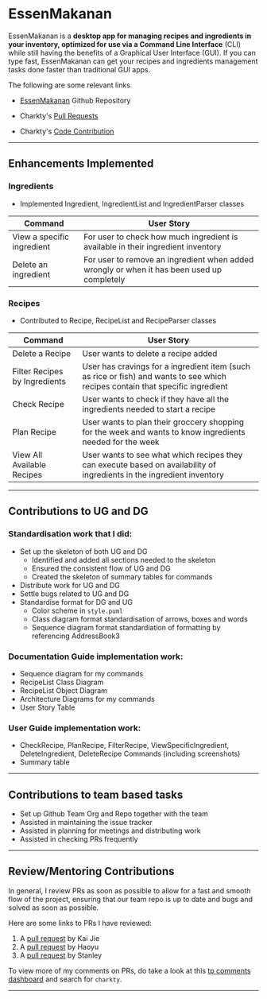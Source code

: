 # EssenMakanan
EssenMakanan is a **desktop app for managing recipes and ingredients in your inventory, optimized for use via a Command Line Interface** (CLI) while still having the benefits of a Graphical User Interface (GUI).
If you can type fast, EssenMakanan can get your recipes and ingredients management tasks done faster than traditional GUI apps.


The following are some relevant links

- [EssenMakanan](https://github.com/nus-cs2113-AY2324S1/tp/pulls?utf8=%E2%9C%93&q=is%3Apr+is%3Aopen+CS2113-F11-2)
Github Repository

- Charkty's [Pull Requests](https://github.com/AY2324S1-CS2113-F11-2/tp/pulls?q=is%3Apr+author%3Acharkty)

- Charkty's
[Code Contribution](https://nus-cs2113-ay2324s1.github.io/tp-dashboard/?search=charkty&breakdown=false&sort=groupTitle%20dsc&sortWithin=title&since=2023-09-22&timeframe=commit&mergegroup=&groupSelect=groupByRepos&tabOpen=true&tabType=authorship&tabAuthor=charkty&tabRepo=AY2324S1-CS2113-F11-2%2Ftp%5Bmaster%5D&authorshipIsMergeGroup=false&authorshipFileTypes=docs~functional-code~test-code~other&authorshipIsBinaryFileTypeChecked=false&authorshipIsIgnoredFilesChecked=false)

---

## Enhancements Implemented

### Ingredients

- Implemented Ingredient, IngredientList and IngredientParser classes

| Command                    | User Story                                                                                  | 
|----------------------------|---------------------------------------------------------------------------------------------|
| View a specific ingredient | For user to check how much ingredient is available in their ingredient inventory            | 
| Delete an ingredient       | For user to remove an ingredient when added wrongly or when it has been used up completely  | 


### Recipes

- Contributed to Recipe, RecipeList and RecipeParser classes

| Command                       | User Story                                                                                                                     | 
|-------------------------------|--------------------------------------------------------------------------------------------------------------------------------|
| Delete a Recipe               |User wants to delete a recipe added|
| Filter Recipes by Ingredients | User has cravings for a ingredient item (such as rice or fish) and wants to see which recipes contain that specific ingredient | 
| Check Recipe                  |User wants to check if they have all the ingredients needed to start a recipe| 
| Plan Recipe                   |User wants to plan their groccery shopping for the week and wants to know ingredients needed for the week|
| View All Available Recipes| User wants to see what which recipes they can execute based on availability of ingredients in the ingredient inventory| 

---

## Contributions to UG and DG

### Standardisation work that I did:
- Set up the skeleton of both UG and DG
  - Identified and added all sections needed to the skeleton
  - Ensured the consistent flow of UG and DG 
  - Created the skeleton of summary tables for commands
- Distribute work for UG and DG
- Settle bugs related to UG and DG
- Standardise format for DG and UG 
  - Color scheme in `style.puml`
  - Class diagram format standardisation of arrows, boxes and words
  - Sequence diagram format standardiation of formatting by referencing AddressBook3

### Documentation Guide implementation work:

- Sequence diagram for my commands
- RecipeList Class Diagram
- RecipeList Object Diagram
- Architecture Diagrams for my commands
- User Story Table


### User Guide implementation work:

- CheckRecipe, PlanRecipe, FilterRecipe, ViewSpecificIngredient, DeleteIngredient, DeleteRecipe Commands (including screenshots)
- Summary table 

---

## Contributions to team based tasks

- Set up Github Team Org and Repo together with the team
- Assisted in maintaining the issue tracker
- Assisted in planning for meetings and distributing work
- Assisted in checking PRs frequently

---

## Review/Mentoring Contributions

In general, I review PRs as soon as possible to allow for a fast and smooth flow of the project, ensuring that our team repo is up to date and bugs and solved as soon as possible.


Here are some links to PRs I have reviewed:
1. A [pull request](https://github.com/AY2324S1-CS2113-F11-2/tp/pull/228) by Kai Jie
2. A [pull request](https://github.com/AY2324S1-CS2113-F11-2/tp/pull/241) by Haoyu
3. A [pull request](https://github.com/AY2324S1-CS2113-F11-2/tp/pull/104) by Stanley

To view more of my comments on PRs, do take a look at this [tp comments dashboard](https://nus-cs2113-ay2324s1.github.io/dashboards/contents/tp-comments.html) and search for `charkty`.

---

